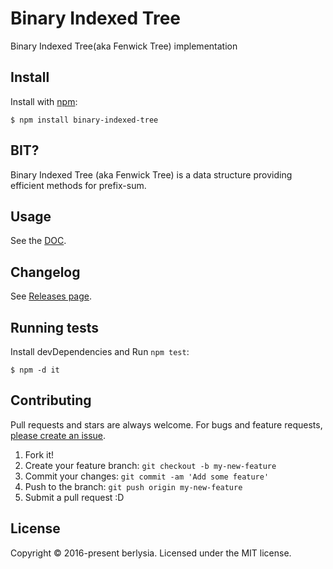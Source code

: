# Binary Indexed Tree

Binary Indexed Tree(aka Fenwick Tree) implementation

## Install

Install with [npm](https://www.npmjs.com/):

    $ npm install binary-indexed-tree

## BIT?

Binary Indexed Tree (aka Fenwick Tree) is a data structure providing efficient methods for prefix-sum.

## Usage

See the [DOC](https://berlysia.github.io/binary-indexed-tree-js).

## Changelog

See [Releases page](https://github.com/berlysia/binary-indexed-tree-js#readme/releases).

## Running tests

Install devDependencies and Run `npm test`:

    $ npm -d it

## Contributing

Pull requests and stars are always welcome.
For bugs and feature requests, [please create an issue](https://github.com/berlysia/binary-indexed-tree-js/issues).

1. Fork it!
2. Create your feature branch: `git checkout -b my-new-feature`
3. Commit your changes: `git commit -am 'Add some feature'`
4. Push to the branch: `git push origin my-new-feature`
5. Submit a pull request :D

## License

Copyright © 2016-present berlysia.
Licensed under the MIT license.